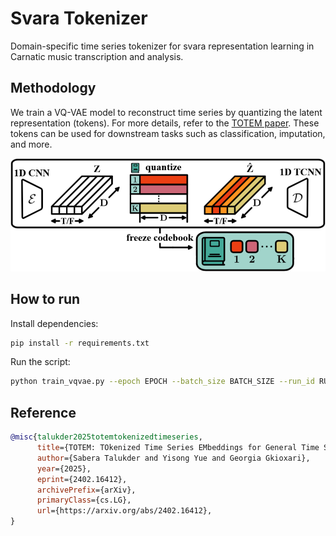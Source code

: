 # Svara Tokenizer

Domain-specific time series tokenizer for svara representation learning in Carnatic music transcription and analysis.

## Methodology

We train a VQ-VAE model to reconstruct time series by quantizing the latent representation (tokens).
For more details, refer to the [TOTEM paper](https://arxiv.org/abs/2402.16412).
These tokens can be used for downstream tasks such as classification, imputation, and more.

![VQ-VAE](vqvae.png)

## How to run

Install dependencies:

```bash
pip install -r requirements.txt
```

Run the script:
```bash
python train_vqvae.py --epoch EPOCH --batch_size BATCH_SIZE --run_id RUN_ID
```

## Reference
```bibtex
@misc{talukder2025totemtokenizedtimeseries,
      title={TOTEM: TOkenized Time Series EMbeddings for General Time Series Analysis},
      author={Sabera Talukder and Yisong Yue and Georgia Gkioxari},
      year={2025},
      eprint={2402.16412},
      archivePrefix={arXiv},
      primaryClass={cs.LG},
      url={https://arxiv.org/abs/2402.16412},
}
```
